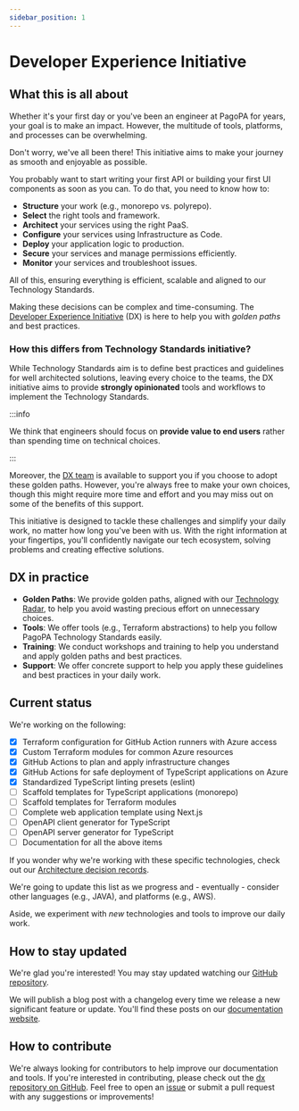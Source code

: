 ```yaml
---
sidebar_position: 1
---
```


# Developer Experience Initiative

## What this is all about

Whether it's your first day or you've been an engineer at PagoPA for years, your
goal is to make an impact. However, the multitude of tools, platforms, and
processes can be overwhelming.

Don't worry, we've all been there! This initiative aims to make your journey as
smooth and enjoyable as possible.

You probably want to start writing your first API or building your first UI
components as soon as you can. To do that, you need to know how to:

- **Structure** your work (e.g., monorepo vs. polyrepo).
- **Select** the right tools and framework.
- **Architect** your services using the right PaaS.
- **Configure** your services using Infrastructure as Code.
- **Deploy** your application logic to production.
- **Secure** your services and manage permissions efficiently.
- **Monitor** your services and troubleshoot issues.

All of this, ensuring everything is efficient, scalable and aligned to our
Technology Standards.

Making these decisions can be complex and time-consuming. The
[Developer Experience Initiative](https://github.com/pagopa/dx) (DX) is here to
help you with _golden paths_ and best practices.

### How this differs from Technology Standards initiative?

While Technology Standards aim is to define best practices and guidelines for
well architected solutions, leaving every choice to the teams, the DX initiative
aims to provide **strongly opinionated** tools and workflows to implement the
Technology Standards.

:::info

We think that engineers should focus on **provide value to end users** rather
than spending time on technical choices.

:::

Moreover, the
[DX team](https://github.com/orgs/pagopa/teams/engineering-team-devex) is
available to support you if you choose to adopt these golden paths. However,
you're always free to make your own choices, though this might require more time
and effort and you may miss out on some of the benefits of this support.

This initiative is designed to tackle these challenges and simplify your daily
work, no matter how long you've been with us. With the right information at your
fingertips, you'll confidently navigate our tech ecosystem, solving problems and
creating effective solutions.

## DX in practice

- **Golden Paths**: We provide golden paths, aligned with our
  [Technology Radar](https://pagopa.github.io/technology-radar/index.html), to
  help you avoid wasting precious effort on unnecessary choices.
- **Tools**: We offer tools (e.g., Terraform abstractions) to help you follow
  PagoPA Technology Standards easily.
- **Training**: We conduct workshops and training to help you understand and
  apply golden paths and best practices.
- **Support**: We offer concrete support to help you apply these guidelines and
  best practices in your daily work.

## Current status

We're working on the following:

- [x] Terraform configuration for GitHub Action runners with Azure access
- [x] Custom Terraform modules for common Azure resources
- [x] GitHub Actions to plan and apply infrastructure changes
- [x] GitHub Actions for safe deployment of TypeScript applications on Azure
- [x] Standardized TypeScript linting presets (eslint)
- [ ] Scaffold templates for TypeScript applications (monorepo)
- [ ] Scaffold templates for Terraform modules
- [ ] Complete web application template using Next.js
- [ ] OpenAPI client generator for TypeScript
- [ ] OpenAPI server generator for TypeScript
- [ ] Documentation for all the above items

If you wonder why we're working with these specific technologies, check out our
[Architecture decision records](https://github.com/pagopa/dx/tree/main/decisions).

We're going to update this list as we progress and - eventually - consider other
languages (e.g., JAVA), and platforms (e.g., AWS).

Aside, we experiment with _new_ technologies and tools to improve our daily
work.

## How to stay updated

We're glad you're interested! You may stay updated watching our
[GitHub repository](https://github.com/pagopa/dx).

We will publish a blog post with a changelog every time we release a new
significant feature or update. You'll find these posts on our
[documentation website](https://pagopa.github.io/dx/).

## How to contribute

We're always looking for contributors to help improve our documentation and
tools. If you're interested in contributing, please check out the
[dx repository on GitHub](https://github.com/pagopa/dx). Feel free to open an
[issue](https://github.com/pagopa/dx/issues) or submit a pull request with any
suggestions or improvements!
